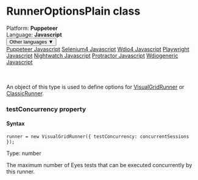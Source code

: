 # RunnerOptionsPlain class
<div class='platform-bar-container-div'><div class='platform-bar-div'>Platform:  <b> Puppeteer</b>
</div><div class='platform-bar-div'>Language: <b>Javascript</b></div><div class='dropdown-button-container-div'><button class='sdk-language-dropdown-button'>Other languages ▼</button><div class='dropdown-content'>
<a href='../../puppeteer/javascript/runneroptionsplain'>Puppeteer Javascript</a>
<a href='../../selenium4/javascript/runneroptionsplain'>Selenium4 Javascript</a>
<a href='../../wdio4/javascript/runneroptionsplain'>Wdio4 Javascript</a>
<a href='../../playwright/javascript/runneroptionsplain'>Playwright Javascript</a>
<a href='../../nightwatch/javascript/runneroptionsplain'>Nightwatch Javascript</a>
<a href='../../protractor/javascript/runneroptionsplain'>Protractor Javascript</a>
<a href='../../wdiogeneric/javascript/runneroptionsplain'>Wdiogeneric Javascript</a>
</div></div><br /><br /></div>




An object of this type is used to define options for [VisualGridRunner](./visualgridrunner) or [ClassicRunner](./classicrunner).


### testConcurrency property
#### Syntax


    runner = new VisualGridRunner({ testConcurrency: concurrentSessions });
    

Type: number

The maximum number of Eyes tests that can be executed concurrently by this runner.
